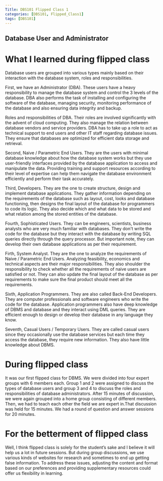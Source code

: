 ```yaml
---
Title: DBS101 Flipped Class 1
categories: [DBS101, Flipped_Class1]
tags: [DBS101]
---
```



## Database User and Administrator


# What I learned during flipped class 

Database users are grouped into various types mainly based on their interaction with the database system, roles and responsibilities.

First, we have an Administrator (DBA). These users have a heavy responsibility to manage the database system and control the 3 levels of the database. DBA also performs the task of installing and configuring the software of the database, managing security, monitoring performance of the database and also ensuring data integrity and backup.

Roles and responsibilities of DBA. 
Their roles are involved significantly with the advent of cloud computing. They also manage the relation between database vendors and service providers. DBA has to take up a role to act as technical support to end users and other IT staff regarding database issues. They ensure that databases are optimized for efficient data storage and retrieval.

Second, Naive / Parametric End Users. They are the users with minimal database knowledge about how the database system works but they use user-friendly interfaces provided by the database application to access and manipulate the data. Providing training and support resources according to their level of expertise can help them navigate the database environment efficiently and perform their task accurately. 

Third, Developers. They are the one to create structure, design and implement database applications. They gather information depending on the requirements of the database such as layout, cost, looks and database functioning, then designs the final layout of the database for programmers to code its logic. They also decide which and what data to be stored and what relation among the stored entities of the database.

Fourth, Sophisticated Users. They can be engineers, scientists, business analysts who are very much familiar with databases. They don't write the code for the database but they interact with the database by writing SQL queries directly through the query processor. But important note, they can develop their own database applications as per their requirement.

Firth, System Analyst. They are the one to analyze the requirements of Naive / Parametric End Users. Analyzing feasibility, economics and technical aspects are their major responsibilities. They also shoulder the responsibility to check whether all the requirements of naive users are satisfied or not. They can also update the final layout of the database as per requirements to make sure the final product should meet all the requirements. 

Sixth, Application Programmers. They are also called Back-End Developers. They are computer professionals and software engineers who write the code for the database. Application programmers also have deep knowledge of DBMS and database and they interact using DML queries. They are efficient enough to design or develop their database in any language they know.

Seventh, Casual Users / Temporary Users. They are called casual users since they occasionally use the database services but each time they access the database, they require new information. They also have little knowledge about DBMS.


# During flipped class
It was our first flipped class for DBMS. We were divided into four expert groups with 6 members each. Group 1 and 2 were assigned to discuss the types of  database users and group 3 and 4 to discuss the roles and responsibilities of database administrators. After 15 minutes of discussion, we were again grouped into a home group consisting of different members. Then, we had to teach each other the field we are expert in.That discussion was held for 15 minutes.  We had a round of question and answer sessions for 20 minutes.

# For the betterment of flipped class
Well, I think flipped class is solely for the student’s sake and I believe it will help us a lot in future sessions. But during group discussions, we use various kinds of websites for research and sometimes to end up getting false information. To address these issues, adjusting the content and format based on our preferences and providing supplementary resources could offer us flexibility in learning. 

